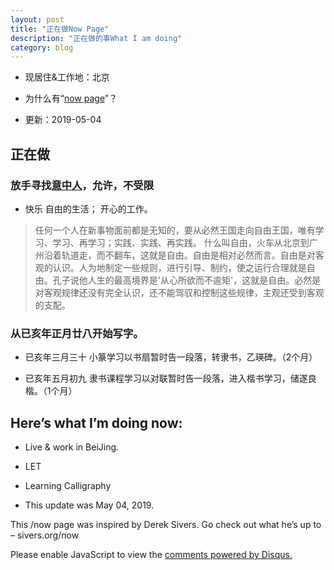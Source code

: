 ```yaml
---
layout: post
title: "正在做Now Page"
description: "正在做的事What I am doing"
category: blog
---
```

- 现居住&工作地：北京

- 为什么有“[now page](http://nownownow.com/about)”？

- 更新：2019-05-04

## 正在做

### 放手寻找[意中人](https://github.com/violettianjie/ForFamily/blob/master/idealmate.md)，允许，不受限

- 快乐 自由的生活； 开心的工作。

> 任何一个人在新事物面前都是无知的，要从必然王国走向自由王国，唯有学习、学习、再学习；实践、实践、再实践。
什么叫自由，火车从北京到广州沿着轨道走，而不翻车，这就是自由。自由是相对必然而言。自由是对客观的认识。人为地制定一些规则，进行引导、制约，使之运行合理就是自由。孔子说他人生的最高境界是'从心所欲而不逾矩'，这就是自由。必然是对客观规律还没有完全认识，还不能驾驭和控制这些规律，主观还受到客观的支配。


### 从已亥年正月廿八开始写字。 

  -   已亥年三月三十 小篆学习以书扇暂时告一段落，转隶书，乙瑛碑。（2个月）
  
  -   已亥年五月初九 隶书课程学习以对联暂时告一段落，进入楷书学习，储遂良楷。（1个月）





## Here’s what I’m doing now:

- Live & work in BeiJing. 

- LET

- Learning Calligraphy


- This update was May 04, 2019.

This /now page was inspired by Derek Sivers. Go check out what he’s up to – sivers.org/now 


<div id="disqus_thread"></div>
<script>

/**
*  RECOMMENDED CONFIGURATION VARIABLES: EDIT AND UNCOMMENT THE SECTION BELOW TO INSERT DYNAMIC VALUES FROM YOUR PLATFORM OR CMS.
*  LEARN WHY DEFINING THESE VARIABLES IS IMPORTANT: https://disqus.com/admin/universalcode/#configuration-variables*/
/*
var disqus_config = function () {
this.page.url = https://violettianjie.github.io;  // Replace PAGE_URL with your page's canonical URL variable
this.page.identifier = https://violettianjie.github.io; // Replace PAGE_IDENTIFIER with your page's unique identifier variable
};
*/
(function() { // DON'T EDIT BELOW THIS LINE
var d = document, s = d.createElement('script');
s.src = 'https://https-violettianjie-github-io-1.disqus.com/embed.js';
s.setAttribute('data-timestamp', +new Date());
(d.head || d.body).appendChild(s);
})();
</script>
<noscript>Please enable JavaScript to view the <a href="https://disqus.com/?ref_noscript">comments powered by Disqus.</a></noscript>


